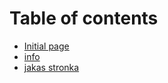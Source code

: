 # Table of contents

* [Initial page](README.md)
* [info](info.md)
* [jakas stronka](jakas-stronka.md)

